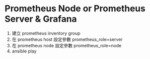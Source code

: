# Prometheus Node or Prometheus Server & Grafana

1. 建立 prometheus inventory group
2. 在 prometheus host 設定參數 prometheus_role=server
3. 在 prometheus node 設定參數 prometheus_role=node
4. ansible play
